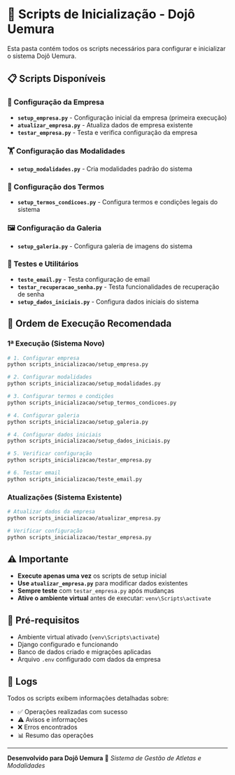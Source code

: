 # 🚀 Scripts de Inicialização - Dojô Uemura

Esta pasta contém todos os scripts necessários para configurar e inicializar o sistema Dojô Uemura.

## 📋 Scripts Disponíveis

### **🏢 Configuração da Empresa**
- **`setup_empresa.py`** - Configuração inicial da empresa (primeira execução)
- **`atualizar_empresa.py`** - Atualiza dados de empresa existente
- **`testar_empresa.py`** - Testa e verifica configuração da empresa

### **🏋️ Configuração das Modalidades**
- **`setup_modalidades.py`** - Cria modalidades padrão do sistema

### **📜 Configuração dos Termos**
- **`setup_termos_condicoes.py`** - Configura termos e condições legais do sistema

### **🖼️ Configuração da Galeria**
- **`setup_galeria.py`** - Configura galeria de imagens do sistema

### **📧 Testes e Utilitários**
- **`teste_email.py`** - Testa configuração de email
- **`testar_recuperacao_senha.py`** - Testa funcionalidades de recuperação de senha
- **`setup_dados_iniciais.py`** - Configura dados iniciais do sistema

## 🎯 Ordem de Execução Recomendada

### **1ª Execução (Sistema Novo)**
```bash
# 1. Configurar empresa
python scripts_inicializacao/setup_empresa.py

# 2. Configurar modalidades
python scripts_inicializacao/setup_modalidades.py

# 3. Configurar termos e condições
python scripts_inicializacao/setup_termos_condicoes.py

# 4. Configurar galeria
python scripts_inicializacao/setup_galeria.py

# 4. Configurar dados iniciais
python scripts_inicializacao/setup_dados_iniciais.py

# 5. Verificar configuração
python scripts_inicializacao/testar_empresa.py

# 6. Testar email
python scripts_inicializacao/teste_email.py
```

### **Atualizações (Sistema Existente)**
```bash
# Atualizar dados da empresa
python scripts_inicializacao/atualizar_empresa.py

# Verificar configuração
python scripts_inicializacao/testar_empresa.py
```

## ⚠️ Importante

- **Execute apenas uma vez** os scripts de setup inicial
- **Use `atualizar_empresa.py`** para modificar dados existentes
- **Sempre teste** com `testar_empresa.py` após mudanças
- **Ative o ambiente virtual** antes de executar: `venv\Scripts\activate`

## 🔧 Pré-requisitos

- Ambiente virtual ativado (`venv\Scripts\activate`)
- Django configurado e funcionando
- Banco de dados criado e migrações aplicadas
- Arquivo `.env` configurado com dados da empresa

## 📝 Logs

Todos os scripts exibem informações detalhadas sobre:
- ✅ Operações realizadas com sucesso
- ⚠️ Avisos e informações
- ❌ Erros encontrados
- 📊 Resumo das operações

---

**Desenvolvido para Dojô Uemura** 🥋
*Sistema de Gestão de Atletas e Modalidades*
